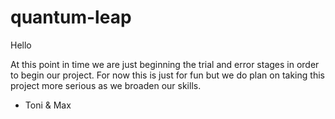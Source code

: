 # quantum-leap

Hello

At this point in time we are just beginning the trial and error stages in order to begin our project. For now this is just for fun but we do plan on taking this project more serious as we broaden our skills.

- Toni & Max
